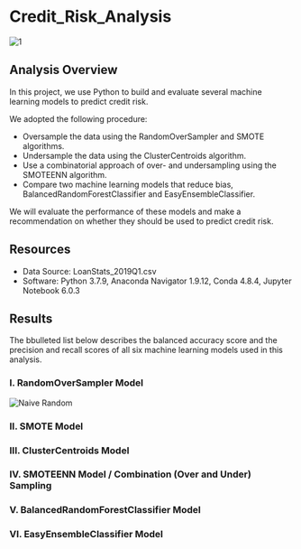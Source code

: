 # Credit_Risk_Analysis
![1](https://user-images.githubusercontent.com/73450637/108589078-9d4fb780-732a-11eb-8d0f-05189dad7199.png)

## Analysis Overview
In this project, we use Python to build and evaluate several machine learning models to predict credit risk.

We adopted the following procedure:

* Oversample the data using the RandomOverSampler and SMOTE algorithms.
* Undersample the data using the ClusterCentroids algorithm.
* Use a combinatorial approach of over- and undersampling using the SMOTEENN algorithm.
* Compare two machine learning models that reduce bias, BalancedRandomForestClassifier and EasyEnsembleClassifier.

We will evaluate the performance of these models and make a recommendation on whether they should be used to predict credit risk.

## Resources

* Data Source: LoanStats_2019Q1.csv
* Software: Python 3.7.9, Anaconda Navigator 1.9.12, Conda 4.8.4, Jupyter Notebook 6.0.3

## Results

The bbulleted list below describes the balanced accuracy score and the precision and recall scores of all six machine learning models used in this analysis.

### I. RandomOverSampler Model

![Naive Random](https://user-images.githubusercontent.com/73450637/108589699-a7bf8080-732d-11eb-9bdf-dc030f77a656.png)


### II. SMOTE Model


### III. ClusterCentroids Model
### IV. SMOTEENN Model / Combination (Over and Under) Sampling
### V. BalancedRandomForestClassifier Model
### VI. EasyEnsembleClassifier Model

